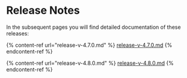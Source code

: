 # Release Notes

In the subsequent pages you will find detailed documentation of these releases:

{% content-ref url="release-v-4.7.0.md" %}
[release-v-4.7.0.md](release-v-4.7.0.md)
{% endcontent-ref %}

{% content-ref url="release-v-4.8.0.md" %}
[release-v-4.8.0.md](release-v-4.8.0.md)
{% endcontent-ref %}
